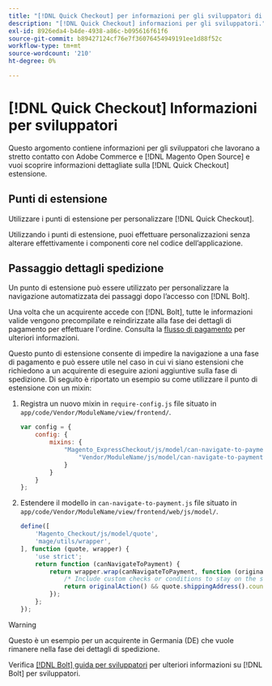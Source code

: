 ```yaml
---
title: "[!DNL Quick Checkout] per informazioni per gli sviluppatori di Adobe Commerce"
description: "[!DNL Quick Checkout] informazioni per gli sviluppatori."
exl-id: 8926eda4-b4de-4938-a86c-b095616f61f6
source-git-commit: b89427124cf76e7f36076454949191ee1d88f52c
workflow-type: tm+mt
source-wordcount: '210'
ht-degree: 0%

---
```


# [!DNL Quick Checkout] Informazioni per sviluppatori

Questo argomento contiene informazioni per gli sviluppatori che lavorano a stretto contatto con Adobe Commerce e [!DNL Magento Open Source] e vuoi scoprire informazioni dettagliate sulla [!DNL Quick Checkout] estensione.

## Punti di estensione

Utilizzare i punti di estensione per personalizzare [!DNL Quick Checkout].

Utilizzando i punti di estensione, puoi effettuare personalizzazioni senza alterare effettivamente i componenti core nel codice dell’applicazione.

## Passaggio dettagli spedizione

Un punto di estensione può essere utilizzato per personalizzare la navigazione automatizzata dei passaggi dopo l’accesso con [!DNL Bolt].

Una volta che un acquirente accede con [!DNL Bolt], tutte le informazioni valide vengono precompilate e reindirizzate alla fase dei dettagli di pagamento per effettuare l&#39;ordine. Consulta la [flusso di pagamento](https://experienceleague.adobe.com/docs/commerce-merchant-services/quick-checkout/manage-checkout/checkout-flow.html) per ulteriori informazioni.

Questo punto di estensione consente di impedire la navigazione a una fase di pagamento e può essere utile nel caso in cui vi siano estensioni che richiedono a un acquirente di eseguire azioni aggiuntive sulla fase di spedizione. Di seguito è riportato un esempio su come utilizzare il punto di estensione con un mixin:

1. Registra un nuovo mixin in `require-config.js` file situato in `app/code/Vendor/ModuleName/view/frontend/`.

   ```js
   var config = {
       config: {
           mixins: {
               "Magento_ExpressCheckout/js/model/can-navigate-to-payment": {
                   "Vendor/ModuleName/js/model/can-navigate-to-payment-mixin": true
               }
           }
       }
   };
   ```

1. Estendere il modello in `can-navigate-to-payment.js` file situato in `app/code/Vendor/ModuleName/view/frontend/web/js/model/`.

   ```js
   define([
       'Magento_Checkout/js/model/quote',
       'mage/utils/wrapper',
   ], function (quote, wrapper) {
       'use strict';
       return function (canNavigateToPayment) {
           return wrapper.wrap(canNavigateToPayment, function (originalAction) {
               /* Include custom checks or conditions to stay on the shipping step,i.e: your shopper is from Germany */
               return originalAction() && quote.shippingAddress().countryId !== 'DE');
           });
       };
   });
   ```

>[!WARNING]
>
> Questo è un esempio per un acquirente in Germania (DE) che vuole rimanere nella fase dei dettagli di spedizione.

Verifica [[!DNL Bolt] guida per sviluppatori](https://help.bolt.com/developers/) per ulteriori informazioni su [!DNL Bolt] per sviluppatori.
